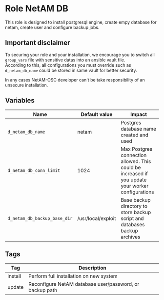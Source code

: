 # Role NetAM DB

This role is designed to install postgresql engine, create empy database for netam, create user and configure backup jobs.

## Important disclaimer

To securing your role and your installation, we encourage you to switch all `group_vars` file with sensitive datas into an ansible vault file.  
According to this, all configurations you must override such as `d_netam_db_name` could be stored in same vault for better security.

In any cases NetAM-OSC developer can't be take responsibility of an unsecure installation.

## Variables

| Name | Default value | Impact |
| ---- | ------------- | ------ |
| `d_netam_db_name`            | netam              | Postgres database name created and used                                                           |
| `d_netam_db_conn_limit`      | 1024               | Max Postgres connection allowed. This could be increased if you update your worker configurations |
| `d_netam_db_backup_base_dir` | /usr/local/exploit | Base backup directory to store backup script and databases backup archives                        |

## Tags

| Tag     | Description                                              |
| ------- | -------------------------------------------------------- |
| install | Perform full installation on new system                  |
| update  | Reconfigure NetAM database user/password, or backup path |